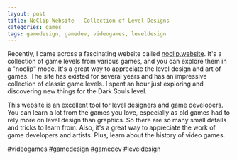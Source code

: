 ```yaml
---
layout: post
title: NoClip Website - Collection of Level Designs
categories: games
tags: gamedesign, gamedev, videogames, leveldesign
---
```



Recently, I came across a fascinating website called [noclip.website](https://noclip.website/). It's a collection of game levels from various games, and you can explore them in a "noclip" mode. It's a great way to appreciate the level design and art of games. The site has existed for several years and has an impressive collection of classic game levels. I spent an hour just exploring and discovering new things for the Dark Souls level. 

This website is an excellent tool for level designers and game developers. You can learn a lot from the games you love, especially as old games had to rely more on level design than graphics. So there are so many small details and tricks to learn from. Also, it's a great way to appreciate the work of game developers and artists. Plus, learn about the history of video games.

#videogames #gamedesign #gamedev #leveldesign